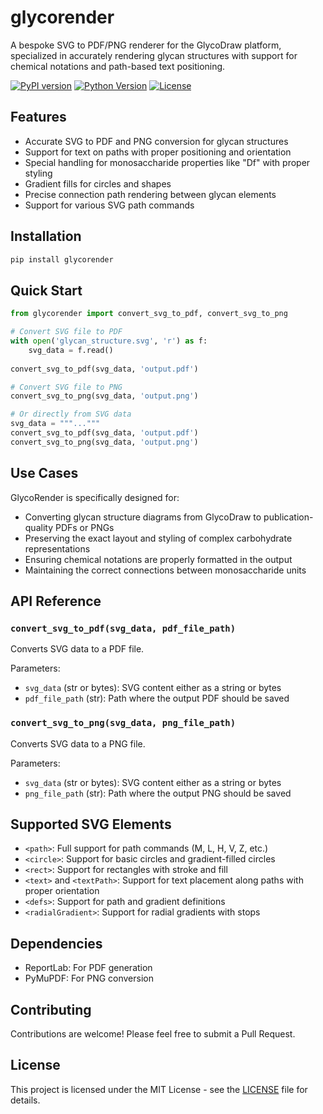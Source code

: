 # glycorender

A bespoke SVG to PDF/PNG renderer for the GlycoDraw platform, specialized in accurately rendering glycan structures with support for chemical notations and path-based text positioning.

[![PyPI version](https://img.shields.io/pypi/v/glycorender.svg)](https://pypi.org/project/glycorender/)
[![Python Version](https://img.shields.io/pypi/pyversions/glycorender.svg)](https://pypi.org/project/glycorender/)
[![License](https://img.shields.io/github/license/BojarLab/glycorender.svg)](LICENSE)

## Features

- Accurate SVG to PDF and PNG conversion for glycan structures
- Support for text on paths with proper positioning and orientation
- Special handling for monosaccharide properties like "Df" with proper styling
- Gradient fills for circles and shapes
- Precise connection path rendering between glycan elements
- Support for various SVG path commands

## Installation

```bash
pip install glycorender
```

## Quick Start

```python
from glycorender import convert_svg_to_pdf, convert_svg_to_png

# Convert SVG file to PDF
with open('glycan_structure.svg', 'r') as f:
    svg_data = f.read()
    
convert_svg_to_pdf(svg_data, 'output.pdf')

# Convert SVG file to PNG
convert_svg_to_png(svg_data, 'output.png')

# Or directly from SVG data
svg_data = """..."""
convert_svg_to_pdf(svg_data, 'output.pdf')
convert_svg_to_png(svg_data, 'output.png')
```

## Use Cases

GlycoRender is specifically designed for:

- Converting glycan structure diagrams from GlycoDraw to publication-quality PDFs or PNGs
- Preserving the exact layout and styling of complex carbohydrate representations
- Ensuring chemical notations are properly formatted in the output
- Maintaining the correct connections between monosaccharide units

## API Reference

### `convert_svg_to_pdf(svg_data, pdf_file_path)`

Converts SVG data to a PDF file.

Parameters:
- `svg_data` (str or bytes): SVG content either as a string or bytes
- `pdf_file_path` (str): Path where the output PDF should be saved

### `convert_svg_to_png(svg_data, png_file_path)`

Converts SVG data to a PNG file.

Parameters:
- `svg_data` (str or bytes): SVG content either as a string or bytes
- `png_file_path` (str): Path where the output PNG should be saved

## Supported SVG Elements

- `<path>`: Full support for path commands (M, L, H, V, Z, etc.)
- `<circle>`: Support for basic circles and gradient-filled circles
- `<rect>`: Support for rectangles with stroke and fill
- `<text>` and `<textPath>`: Support for text placement along paths with proper orientation
- `<defs>`: Support for path and gradient definitions
- `<radialGradient>`: Support for radial gradients with stops

## Dependencies

- ReportLab: For PDF generation
- PyMuPDF: For PNG conversion

## Contributing

Contributions are welcome! Please feel free to submit a Pull Request.

## License

This project is licensed under the MIT License - see the [LICENSE](LICENSE) file for details.